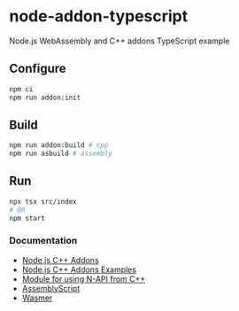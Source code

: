 # node-addon-typescript

Node.js WebAssembly and C++ addons TypeScript example

## Configure

```sh
npm ci
npm run addon:init
```

## Build

```sh
npm run addon:build # cpp
npm run asbuild # assembly
```

## Run

```sh
npx tsx src/index
# OR
npm start
```

### Documentation

* [Node.js C++ Addons](https://nodejs.org/api/addons.html)
* [Node.js C++ Addons Examples](https://github.com/nodejs/node-addon-examples)
* [Module for using N-API from C++](https://github.com/nodejs/node-addon-api)
* [AssemblyScript](https://www.assemblyscript.org)
* [Wasmer](https://wasmer.io)
